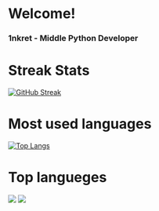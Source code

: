 # Welcome! 

### 1nkret - Middle Python Developer

# Streak Stats 
[![GitHub Streak](https://streak-stats.demolab.com?user=1nkret&theme=github-dark-blue&hide_border=true)](https://git.io/streak-stats)

# Most used languages
[![Top Langs](https://github-readme-stats.vercel.app/api/top-langs/?username=1nkret&layout=compact)](https://github.com/anuraghazra/github-readme-stats)

# Top langueges 
![](https://github-profile-summary-cards.vercel.app/api/cards/repos-per-language?username=1nkret&theme=solarized_dark)
![](https://github-profile-summary-cards.vercel.app/api/cards/most-commit-language?username=1nkret&theme=solarized_dark)

